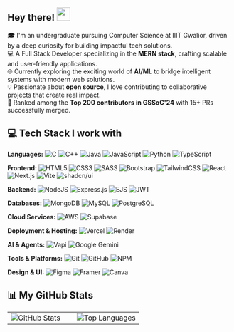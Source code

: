 ## Hey there! <img src="https://raw.githubusercontent.com/MartinHeinz/MartinHeinz/master/wave.gif" width="30px">

🎓 I'm an undergraduate pursuing Computer Science at IIIT Gwalior, driven by a deep curiosity for building impactful tech solutions. <br/>
💻 A Full Stack Developer specializing in the **MERN stack**, crafting scalable and user-friendly applications. <br/>
🌐 Currently exploring the exciting world of **AI/ML** to bridge intelligent systems with modern web solutions. <br/>
💡 Passionate about **open source**, I love contributing to collaborative projects that create real impact. <br/>
🚀 Ranked among the **Top 200 contributors in GSSoC'24** with 15+ PRs successfully merged. <br/>


## 💻 Tech Stack I work with

**Languages:**  ![C](https://img.shields.io/badge/-C-00599C?style=flat-square&logo=c&logoColor=white)  ![C++](https://img.shields.io/badge/-C++-00599C?style=flat-square&logo=c%2B%2B&logoColor=white)  ![Java](https://img.shields.io/badge/-Java-ED8B00?style=flat-square&logo=openjdk&logoColor=white)  ![JavaScript](https://img.shields.io/badge/-JavaScript-323330?style=flat-square&logo=javascript&logoColor=F7DF1E)  ![Python](https://img.shields.io/badge/-Python-3670A0?style=flat-square&logo=python&logoColor=ffdd54)  ![TypeScript](https://img.shields.io/badge/-TypeScript-007ACC?style=flat-square&logo=typescript&logoColor=white)  

**Frontend:**  ![HTML5](https://img.shields.io/badge/-HTML5-E34F26?style=flat-square&logo=html5&logoColor=white)  ![CSS3](https://img.shields.io/badge/-CSS3-1572B6?style=flat-square&logo=css3&logoColor=white)  ![SASS](https://img.shields.io/badge/-SASS-hotpink?style=flat-square&logo=sass&logoColor=white)  ![Bootstrap](https://img.shields.io/badge/-Bootstrap-8511FA?style=flat-square&logo=bootstrap&logoColor=white)  ![TailwindCSS](https://img.shields.io/badge/-Tailwind-38B2AC?style=flat-square&logo=tailwind-css&logoColor=white)  ![React](https://img.shields.io/badge/-React-20232a?style=flat-square&logo=react&logoColor=61DAFB)  ![Next.js](https://img.shields.io/badge/-Next.js-black?style=flat-square&logo=next.js&logoColor=white)  ![Vite](https://img.shields.io/badge/-Vite-646CFF?style=flat-square&logo=vite&logoColor=white)  ![shadcn/ui](https://img.shields.io/badge/-shadcn%2Fui-000000?style=flat-square&logo=shadcnui&logoColor=white)  

**Backend:**  ![NodeJS](https://img.shields.io/badge/-Node.js-6DA55F?style=flat-square&logo=node.js&logoColor=white)  ![Express.js](https://img.shields.io/badge/-Express.js-404d59?style=flat-square&logo=express&logoColor=61DAFB)  ![EJS](https://img.shields.io/badge/-EJS-B4CA65?style=flat-square&logo=ejs&logoColor=black)  ![JWT](https://img.shields.io/badge/-JWT-000000?style=flat-square&logo=JSON%20web%20tokens&logoColor=white)  

**Databases:**  ![MongoDB](https://img.shields.io/badge/-MongoDB-4ea94b?style=flat-square&logo=mongodb&logoColor=white)  ![MySQL](https://img.shields.io/badge/-MySQL-4479A1?style=flat-square&logo=mysql&logoColor=white)  ![PostgreSQL](https://img.shields.io/badge/-PostgreSQL-316192?style=flat-square&logo=postgresql&logoColor=white)  

**Cloud Services:**  ![AWS](https://img.shields.io/badge/-AWS-FF9900?style=flat-square&logo=amazon-aws&logoColor=white)  ![Supabase](https://img.shields.io/badge/-Supabase-3ECF8E?style=flat-square&logo=supabase&logoColor=white)  

**Deployment & Hosting:**  ![Vercel](https://img.shields.io/badge/-Vercel-000000?style=flat-square&logo=vercel&logoColor=white)  ![Render](https://img.shields.io/badge/-Render-46E3B7?style=flat-square&logo=render&logoColor=white)  

**AI & Agents:**  ![Vapi](https://img.shields.io/badge/-Vapi-4F46E5?style=flat-square&logo=v&logoColor=white)  ![Google Gemini](https://img.shields.io/badge/-Gemini-4285F4?style=flat-square&logo=google&logoColor=white)  

**Tools & Platforms:**  ![Git](https://img.shields.io/badge/-Git-F05033?style=flat-square&logo=git&logoColor=white)  ![GitHub](https://img.shields.io/badge/-GitHub-121011?style=flat-square&logo=github&logoColor=white)  ![NPM](https://img.shields.io/badge/-NPM-CB3837?style=flat-square&logo=npm&logoColor=white)  

**Design & UI:**  ![Figma](https://img.shields.io/badge/-Figma-F24E1E?style=flat-square&logo=figma&logoColor=white)  ![Framer](https://img.shields.io/badge/-Framer-000000?style=flat-square&logo=framer&logoColor=blue)  ![Canva](https://img.shields.io/badge/-Canva-00C4CC?style=flat-square&logo=Canva&logoColor=white)  



## 📊 My GitHub Stats

<div align="left">

<table>
<tr>
<td width="50%">

<img src="https://github-readme-stats.vercel.app/api?username=Madhuri36&theme=github_dark&hide_border=true&include_all_commits=true&count_private=false&show_icons=false&bg_color=0D1117&title_color=58A6FF&text_color=C9D1D9&icon_color=58A6FF" alt="GitHub Stats" />

</td>
<td width="50%">

<img src="https://github-readme-stats.vercel.app/api/top-langs/?username=Madhuri36&theme=github_dark&hide_border=true&include_all_commits=true&count_private=false&layout=compact&bg_color=0D1117&title_color=58A6FF&text_color=C9D1D9" alt="Top Languages" />

</td>
</tr>
</table>

</div>
